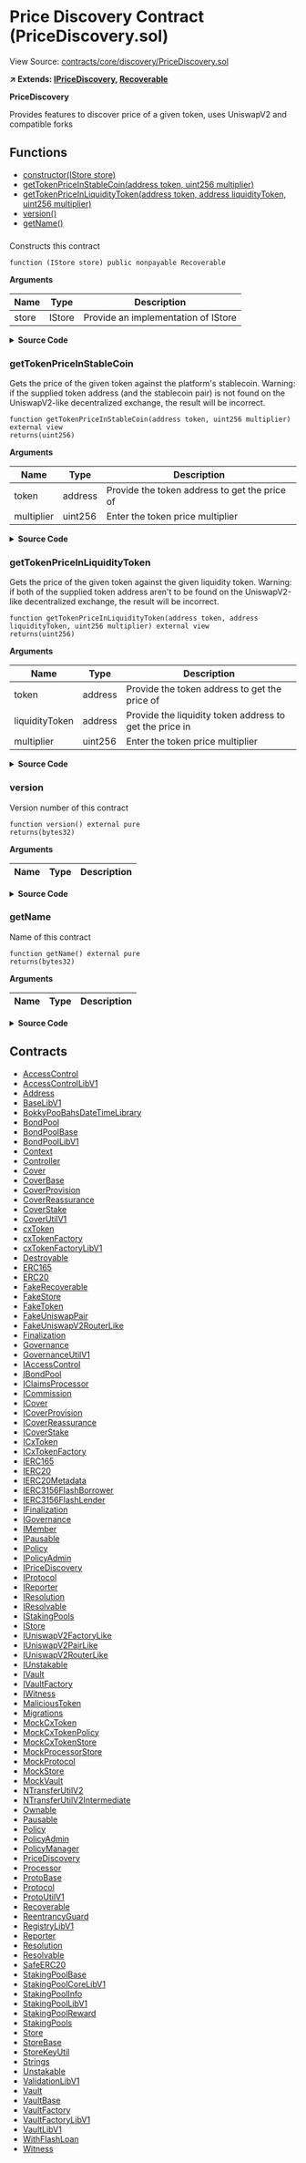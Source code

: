 # Price Discovery Contract (PriceDiscovery.sol)

View Source: [contracts/core/discovery/PriceDiscovery.sol](../contracts/core/discovery/PriceDiscovery.sol)

**↗ Extends: [IPriceDiscovery](IPriceDiscovery.md), [Recoverable](Recoverable.md)**

**PriceDiscovery**

Provides features to discover price of a given token, uses UniswapV2 and compatible forks

## Functions

- [constructor(IStore store)](#)
- [getTokenPriceInStableCoin(address token, uint256 multiplier)](#gettokenpriceinstablecoin)
- [getTokenPriceInLiquidityToken(address token, address liquidityToken, uint256 multiplier)](#gettokenpriceinliquiditytoken)
- [version()](#version)
- [getName()](#getname)

### 

Constructs this contract

```solidity
function (IStore store) public nonpayable Recoverable 
```

**Arguments**

| Name        | Type           | Description  |
| ------------- |------------- | -----|
| store | IStore | Provide an implementation of IStore | 

<details>
	<summary><strong>Source Code</strong></summary>

```javascript
constructor(IStore store) Recoverable(store) {}
```
</details>

### getTokenPriceInStableCoin

Gets the price of the given token against the platform's stablecoin.
 Warning: if the supplied token address (and the stablecoin pair) is not found on the UniswapV2-like decentralized exchange,
 the result will be incorrect.

```solidity
function getTokenPriceInStableCoin(address token, uint256 multiplier) external view
returns(uint256)
```

**Arguments**

| Name        | Type           | Description  |
| ------------- |------------- | -----|
| token | address | Provide the token address to get the price of | 
| multiplier | uint256 | Enter the token price multiplier | 

<details>
	<summary><strong>Source Code</strong></summary>

```javascript
function getTokenPriceInStableCoin(address token, uint256 multiplier) external view override returns (uint256) {
    address stablecoin = s.getStablecoin();
    return this.getTokenPriceInLiquidityToken(token, stablecoin, multiplier);
  }
```
</details>

### getTokenPriceInLiquidityToken

Gets the price of the given token against the given liquidity token.
 Warning: if both of the supplied token address aren't to be found on the UniswapV2-like decentralized exchange,
 the result will be incorrect.

```solidity
function getTokenPriceInLiquidityToken(address token, address liquidityToken, uint256 multiplier) external view
returns(uint256)
```

**Arguments**

| Name        | Type           | Description  |
| ------------- |------------- | -----|
| token | address | Provide the token address to get the price of | 
| liquidityToken | address | Provide the liquidity token address to get the price in | 
| multiplier | uint256 | Enter the token price multiplier | 

<details>
	<summary><strong>Source Code</strong></summary>

```javascript
function getTokenPriceInLiquidityToken(
    address token,
    address liquidityToken,
    uint256 multiplier
  ) external view override returns (uint256) {
    if (token == liquidityToken) {
      return multiplier;
    }

    address[] memory pair = new address[](2);

    pair[0] = token;
    pair[1] = liquidityToken;

    IUniswapV2RouterLike router = IUniswapV2RouterLike(s.getUniswapV2Router());

    uint256[] memory amounts = router.getAmountsOut(multiplier, pair);
    return amounts[amounts.length - 1];
  }
```
</details>

### version

Version number of this contract

```solidity
function version() external pure
returns(bytes32)
```

**Arguments**

| Name        | Type           | Description  |
| ------------- |------------- | -----|

<details>
	<summary><strong>Source Code</strong></summary>

```javascript
function version() external pure override returns (bytes32) {
    return "v0.1";
  }
```
</details>

### getName

Name of this contract

```solidity
function getName() external pure
returns(bytes32)
```

**Arguments**

| Name        | Type           | Description  |
| ------------- |------------- | -----|

<details>
	<summary><strong>Source Code</strong></summary>

```javascript
function getName() external pure override returns (bytes32) {
    return ProtoUtilV1.CNAME_PRICE_DISCOVERY;
  }
```
</details>

## Contracts

* [AccessControl](AccessControl.md)
* [AccessControlLibV1](AccessControlLibV1.md)
* [Address](Address.md)
* [BaseLibV1](BaseLibV1.md)
* [BokkyPooBahsDateTimeLibrary](BokkyPooBahsDateTimeLibrary.md)
* [BondPool](BondPool.md)
* [BondPoolBase](BondPoolBase.md)
* [BondPoolLibV1](BondPoolLibV1.md)
* [Context](Context.md)
* [Controller](Controller.md)
* [Cover](Cover.md)
* [CoverBase](CoverBase.md)
* [CoverProvision](CoverProvision.md)
* [CoverReassurance](CoverReassurance.md)
* [CoverStake](CoverStake.md)
* [CoverUtilV1](CoverUtilV1.md)
* [cxToken](cxToken.md)
* [cxTokenFactory](cxTokenFactory.md)
* [cxTokenFactoryLibV1](cxTokenFactoryLibV1.md)
* [Destroyable](Destroyable.md)
* [ERC165](ERC165.md)
* [ERC20](ERC20.md)
* [FakeRecoverable](FakeRecoverable.md)
* [FakeStore](FakeStore.md)
* [FakeToken](FakeToken.md)
* [FakeUniswapPair](FakeUniswapPair.md)
* [FakeUniswapV2RouterLike](FakeUniswapV2RouterLike.md)
* [Finalization](Finalization.md)
* [Governance](Governance.md)
* [GovernanceUtilV1](GovernanceUtilV1.md)
* [IAccessControl](IAccessControl.md)
* [IBondPool](IBondPool.md)
* [IClaimsProcessor](IClaimsProcessor.md)
* [ICommission](ICommission.md)
* [ICover](ICover.md)
* [ICoverProvision](ICoverProvision.md)
* [ICoverReassurance](ICoverReassurance.md)
* [ICoverStake](ICoverStake.md)
* [ICxToken](ICxToken.md)
* [ICxTokenFactory](ICxTokenFactory.md)
* [IERC165](IERC165.md)
* [IERC20](IERC20.md)
* [IERC20Metadata](IERC20Metadata.md)
* [IERC3156FlashBorrower](IERC3156FlashBorrower.md)
* [IERC3156FlashLender](IERC3156FlashLender.md)
* [IFinalization](IFinalization.md)
* [IGovernance](IGovernance.md)
* [IMember](IMember.md)
* [IPausable](IPausable.md)
* [IPolicy](IPolicy.md)
* [IPolicyAdmin](IPolicyAdmin.md)
* [IPriceDiscovery](IPriceDiscovery.md)
* [IProtocol](IProtocol.md)
* [IReporter](IReporter.md)
* [IResolution](IResolution.md)
* [IResolvable](IResolvable.md)
* [IStakingPools](IStakingPools.md)
* [IStore](IStore.md)
* [IUniswapV2FactoryLike](IUniswapV2FactoryLike.md)
* [IUniswapV2PairLike](IUniswapV2PairLike.md)
* [IUniswapV2RouterLike](IUniswapV2RouterLike.md)
* [IUnstakable](IUnstakable.md)
* [IVault](IVault.md)
* [IVaultFactory](IVaultFactory.md)
* [IWitness](IWitness.md)
* [MaliciousToken](MaliciousToken.md)
* [Migrations](Migrations.md)
* [MockCxToken](MockCxToken.md)
* [MockCxTokenPolicy](MockCxTokenPolicy.md)
* [MockCxTokenStore](MockCxTokenStore.md)
* [MockProcessorStore](MockProcessorStore.md)
* [MockProtocol](MockProtocol.md)
* [MockStore](MockStore.md)
* [MockVault](MockVault.md)
* [NTransferUtilV2](NTransferUtilV2.md)
* [NTransferUtilV2Intermediate](NTransferUtilV2Intermediate.md)
* [Ownable](Ownable.md)
* [Pausable](Pausable.md)
* [Policy](Policy.md)
* [PolicyAdmin](PolicyAdmin.md)
* [PolicyManager](PolicyManager.md)
* [PriceDiscovery](PriceDiscovery.md)
* [Processor](Processor.md)
* [ProtoBase](ProtoBase.md)
* [Protocol](Protocol.md)
* [ProtoUtilV1](ProtoUtilV1.md)
* [Recoverable](Recoverable.md)
* [ReentrancyGuard](ReentrancyGuard.md)
* [RegistryLibV1](RegistryLibV1.md)
* [Reporter](Reporter.md)
* [Resolution](Resolution.md)
* [Resolvable](Resolvable.md)
* [SafeERC20](SafeERC20.md)
* [StakingPoolBase](StakingPoolBase.md)
* [StakingPoolCoreLibV1](StakingPoolCoreLibV1.md)
* [StakingPoolInfo](StakingPoolInfo.md)
* [StakingPoolLibV1](StakingPoolLibV1.md)
* [StakingPoolReward](StakingPoolReward.md)
* [StakingPools](StakingPools.md)
* [Store](Store.md)
* [StoreBase](StoreBase.md)
* [StoreKeyUtil](StoreKeyUtil.md)
* [Strings](Strings.md)
* [Unstakable](Unstakable.md)
* [ValidationLibV1](ValidationLibV1.md)
* [Vault](Vault.md)
* [VaultBase](VaultBase.md)
* [VaultFactory](VaultFactory.md)
* [VaultFactoryLibV1](VaultFactoryLibV1.md)
* [VaultLibV1](VaultLibV1.md)
* [WithFlashLoan](WithFlashLoan.md)
* [Witness](Witness.md)
